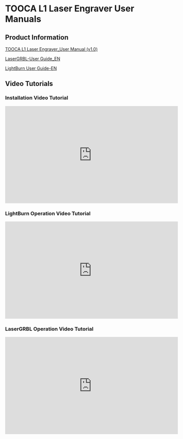 ﻿---
sidebar_position: 9
sidebar_label: TOOCA L1 Laser Engraver User Manuals
---

# TOOCA L1 Laser Engraver User Manuals

## Product Information

[TOOCA L1 Laser Engraver_User Manual (v1.0)](
https://wiki-media-ef.oss-cn-hongkong.aliyuncs.com/i18n/en/docusaurus-plugin-content-docs/current/tooca-l1-laser-engraver/recognize-tooca-laser-1/TOOCA-L1-Laser-Engraver-User-Manual-v1.0.pdf)

[LaserGRBL-User Guide_EN](https://wiki-media-ef.oss-cn-hongkong.aliyuncs.com/i18n/en/docusaurus-plugin-content-docs/current/tooca-l1-laser-engraver/recognize-tooca-laser-1/LaserGRBL-User-Guide-EN.pdf)

[LightBurn User Guide-EN](https://wiki-media-ef.oss-cn-hongkong.aliyuncs.com/i18n/en/docusaurus-plugin-content-docs/current/tooca-l1-laser-engraver/recognize-tooca-laser-1/LightBurn-User-Guide-EN.pdf
)

## Video Tutorials
### Installation Video Tutorial

<iframe width="560" height="315" src="https://www.youtube.com/embed/YL5jEP84VuE" title="YouTube video player" frameborder="0" allow="accelerometer; autoplay; clipboard-write; encrypted-media; gyroscope; picture-in-picture" allowfullscreen></iframe>

### LightBurn Operation Video Tutorial

 <iframe width="560" height="315" src="https://www.youtube.com/embed/UJONwvzjWlg" title="YouTube video player" frameborder="0" allow="accelerometer; autoplay; clipboard-write; encrypted-media; gyroscope; picture-in-picture" allowfullscreen></iframe>

### LaserGRBL Operation Video Tutorial

<iframe width="560" height="315" src="https://www.youtube.com/embed/OQ1hJLAnwVw" title="YouTube video player" frameborder="0" allow="accelerometer; autoplay; clipboard-write; encrypted-media; gyroscope; picture-in-picture" allowfullscreen></iframe>
